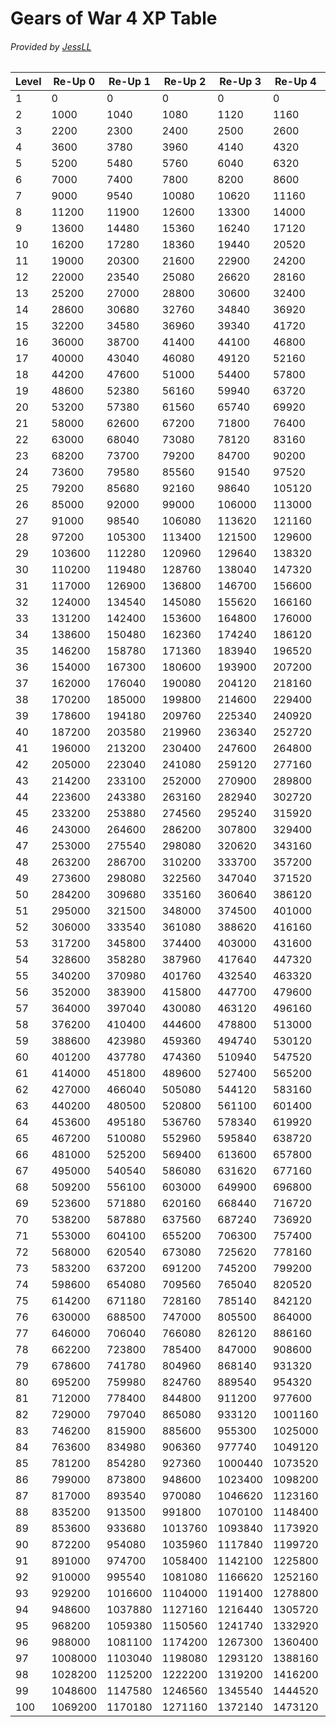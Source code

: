# Gears of War 4 XP Table
###### Provided by [JessLL](https://gearsofwar.com/en-us/players/ii%20jessll%20ii)

| Level | Re-Up 0 | Re-Up 1 | Re-Up 2 | Re-Up 3 | Re-Up 4 | Re-Up 5 | Re-Up 6 | Re-Up 7 | Re-Up 8 | Re-Up 9 |
|-------|---------|---------|---------|---------|---------|---------|---------|---------|---------|---------|
| 1     | 0       | 0       | 0       | 0       | 0       | 0       | 0       | 0       | 0       | 0       |
| 2     | 1000    | 1040    | 1080    | 1120    | 1160    | 1200    | 1240    | 1280    | 1320    | 1400    |
| 3     | 2200    | 2300    | 2400    | 2500    | 2600    | 2700    | 2800    | 2900    | 3000    | 3200    |
| 4     | 3600    | 3780    | 3960    | 4140    | 4320    | 4500    | 4680    | 4860    | 5040    | 5400    |
| 5     | 5200    | 5480    | 5760    | 6040    | 6320    | 6600    | 6880    | 7160    | 7440    | 8000    |
| 6     | 7000    | 7400    | 7800    | 8200    | 8600    | 9000    | 9400    | 9800    | 10200   | 11000   |
| 7     | 9000    | 9540    | 10080   | 10620   | 11160   | 11700   | 12240   | 12780   | 13320   | 14400   |
| 8     | 11200   | 11900   | 12600   | 13300   | 14000   | 14700   | 15400   | 16100   | 16800   | 18200   |
| 9     | 13600   | 14480   | 15360   | 16240   | 17120   | 18000   | 18880   | 19760   | 20640   | 22400   |
| 10    | 16200   | 17280   | 18360   | 19440   | 20520   | 21600   | 22680   | 23760   | 24840   | 27000   |
| 11    | 19000   | 20300   | 21600   | 22900   | 24200   | 25500   | 26800   | 28100   | 29400   | 32000   |
| 12    | 22000   | 23540   | 25080   | 26620   | 28160   | 29700   | 31240   | 32780   | 34320   | 37400   |
| 13    | 25200   | 27000   | 28800   | 30600   | 32400   | 34200   | 36000   | 37800   | 39600   | 43200   |
| 14    | 28600   | 30680   | 32760   | 34840   | 36920   | 39000   | 41080   | 43160   | 45240   | 49400   |
| 15    | 32200   | 34580   | 36960   | 39340   | 41720   | 44100   | 46480   | 48860   | 51240   | 56000   |
| 16    | 36000   | 38700   | 41400   | 44100   | 46800   | 49500   | 52200   | 54900   | 57600   | 63000   |
| 17    | 40000   | 43040   | 46080   | 49120   | 52160   | 55200   | 58240   | 61280   | 64320   | 70400   |
| 18    | 44200   | 47600   | 51000   | 54400   | 57800   | 61200   | 64600   | 68000   | 71400   | 78200   |
| 19    | 48600   | 52380   | 56160   | 59940   | 63720   | 67500   | 71280   | 75060   | 78840   | 86400   |
| 20    | 53200   | 57380   | 61560   | 65740   | 69920   | 74100   | 78280   | 82460   | 86640   | 95000   |
| 21    | 58000   | 62600   | 67200   | 71800   | 76400   | 81000   | 85600   | 90200   | 94800   | 104000  |
| 22    | 63000   | 68040   | 73080   | 78120   | 83160   | 88200   | 93240   | 98280   | 103320  | 113400  |
| 23    | 68200   | 73700   | 79200   | 84700   | 90200   | 95700   | 101200  | 106700  | 112200  | 123200  |
| 24    | 73600   | 79580   | 85560   | 91540   | 97520   | 103500  | 109480  | 115460  | 121440  | 133400  |
| 25    | 79200   | 85680   | 92160   | 98640   | 105120  | 111600  | 118080  | 124560  | 131040  | 144000  |
| 26    | 85000   | 92000   | 99000   | 106000  | 113000  | 120000  | 127000  | 134000  | 141000  | 155000  |
| 27    | 91000   | 98540   | 106080  | 113620  | 121160  | 128700  | 136240  | 143780  | 151320  | 166400  |
| 28    | 97200   | 105300  | 113400  | 121500  | 129600  | 137700  | 145800  | 153900  | 162000  | 178200  |
| 29    | 103600  | 112280  | 120960  | 129640  | 138320  | 147000  | 155680  | 164360  | 173040  | 190400  |
| 30    | 110200  | 119480  | 128760  | 138040  | 147320  | 156600  | 165880  | 175160  | 184440  | 203000  |
| 31    | 117000  | 126900  | 136800  | 146700  | 156600  | 166500  | 176400  | 186300  | 196200  | 216000  |
| 32    | 124000  | 134540  | 145080  | 155620  | 166160  | 176700  | 187240  | 197780  | 208320  | 229400  |
| 33    | 131200  | 142400  | 153600  | 164800  | 176000  | 187200  | 198400  | 209600  | 220800  | 243200  |
| 34    | 138600  | 150480  | 162360  | 174240  | 186120  | 198000  | 209880  | 221760  | 233640  | 257400  |
| 35    | 146200  | 158780  | 171360  | 183940  | 196520  | 209100  | 221680  | 234260  | 246840  | 272000  |
| 36    | 154000  | 167300  | 180600  | 193900  | 207200  | 220500  | 233800  | 247100  | 260400  | 287000  |
| 37    | 162000  | 176040  | 190080  | 204120  | 218160  | 232200  | 246240  | 260280  | 274320  | 302400  |
| 38    | 170200  | 185000  | 199800  | 214600  | 229400  | 244200  | 259000  | 273800  | 288600  | 318200  |
| 39    | 178600  | 194180  | 209760  | 225340  | 240920  | 256500  | 272080  | 287660  | 303240  | 334400  |
| 40    | 187200  | 203580  | 219960  | 236340  | 252720  | 269100  | 285480  | 301860  | 318240  | 351000  |
| 41    | 196000  | 213200  | 230400  | 247600  | 264800  | 282000  | 299200  | 316400  | 333600  | 368000  |
| 42    | 205000  | 223040  | 241080  | 259120  | 277160  | 295200  | 313240  | 331280  | 349320  | 385400  |
| 43    | 214200  | 233100  | 252000  | 270900  | 289800  | 308700  | 327600  | 346500  | 365400  | 403200  |
| 44    | 223600  | 243380  | 263160  | 282940  | 302720  | 322500  | 342280  | 362060  | 381840  | 421400  |
| 45    | 233200  | 253880  | 274560  | 295240  | 315920  | 336600  | 357280  | 377960  | 398640  | 440000  |
| 46    | 243000  | 264600  | 286200  | 307800  | 329400  | 351000  | 372600  | 394200  | 415800  | 459000  |
| 47    | 253000  | 275540  | 298080  | 320620  | 343160  | 365700  | 388240  | 410780  | 433320  | 478400  |
| 48    | 263200  | 286700  | 310200  | 333700  | 357200  | 380700  | 404200  | 427700  | 451200  | 498200  |
| 49    | 273600  | 298080  | 322560  | 347040  | 371520  | 396000  | 420480  | 444960  | 469440  | 518400  |
| 50    | 284200  | 309680  | 335160  | 360640  | 386120  | 411600  | 437080  | 462560  | 488040  | 539000  |
| 51    | 295000  | 321500  | 348000  | 374500  | 401000  | 427500  | 454000  | 480500  | 507000  | 560000  |
| 52    | 306000  | 333540  | 361080  | 388620  | 416160  | 443700  | 471240  | 498780  | 526320  | 581400  |
| 53    | 317200  | 345800  | 374400  | 403000  | 431600  | 460200  | 488800  | 517400  | 546000  | 603200  |
| 54    | 328600  | 358280  | 387960  | 417640  | 447320  | 477000  | 506680  | 536360  | 566040  | 625400  |
| 55    | 340200  | 370980  | 401760  | 432540  | 463320  | 494100  | 524880  | 555660  | 586440  | 648000  |
| 56    | 352000  | 383900  | 415800  | 447700  | 479600  | 511500  | 543400  | 575300  | 607200  | 671000  |
| 57    | 364000  | 397040  | 430080  | 463120  | 496160  | 529200  | 562240  | 595280  | 628320  | 694400  |
| 58    | 376200  | 410400  | 444600  | 478800  | 513000  | 547200  | 581400  | 615600  | 649800  | 718200  |
| 59    | 388600  | 423980  | 459360  | 494740  | 530120  | 565500  | 600880  | 636260  | 671640  | 742400  |
| 60    | 401200  | 437780  | 474360  | 510940  | 547520  | 584100  | 620680  | 657260  | 693840  | 767000  |
| 61    | 414000  | 451800  | 489600  | 527400  | 565200  | 603000  | 640800  | 678600  | 716400  | 792000  |
| 62    | 427000  | 466040  | 505080  | 544120  | 583160  | 622200  | 661240  | 700280  | 739320  | 817400  |
| 63    | 440200  | 480500  | 520800  | 561100  | 601400  | 641700  | 682000  | 722300  | 762600  | 843200  |
| 64    | 453600  | 495180  | 536760  | 578340  | 619920  | 661500  | 703080  | 744660  | 786240  | 869400  |
| 65    | 467200  | 510080  | 552960  | 595840  | 638720  | 681600  | 724480  | 767360  | 810240  | 896000  |
| 66    | 481000  | 525200  | 569400  | 613600  | 657800  | 702000  | 746200  | 790400  | 834600  | 923000  |
| 67    | 495000  | 540540  | 586080  | 631620  | 677160  | 722700  | 768240  | 813780  | 859320  | 950400  |
| 68    | 509200  | 556100  | 603000  | 649900  | 696800  | 743700  | 790600  | 837500  | 884400  | 978200  |
| 69    | 523600  | 571880  | 620160  | 668440  | 716720  | 765000  | 813280  | 861560  | 909840  | 1006400 |
| 70    | 538200  | 587880  | 637560  | 687240  | 736920  | 786600  | 836280  | 885960  | 935640  | 1035000 |
| 71    | 553000  | 604100  | 655200  | 706300  | 757400  | 808500  | 859600  | 910700  | 961800  | 1064000 |
| 72    | 568000  | 620540  | 673080  | 725620  | 778160  | 830700  | 883240  | 935780  | 988320  | 1093400 |
| 73    | 583200  | 637200  | 691200  | 745200  | 799200  | 853200  | 907200  | 961200  | 1015200 | 1123200 |
| 74    | 598600  | 654080  | 709560  | 765040  | 820520  | 876000  | 931480  | 986960  | 1042440 | 1153400 |
| 75    | 614200  | 671180  | 728160  | 785140  | 842120  | 899100  | 956080  | 1013060 | 1070040 | 1184000 |
| 76    | 630000  | 688500  | 747000  | 805500  | 864000  | 922500  | 981000  | 1039500 | 1098000 | 1215000 |
| 77    | 646000  | 706040  | 766080  | 826120  | 886160  | 946200  | 1006240 | 1066280 | 1126320 | 1246400 |
| 78    | 662200  | 723800  | 785400  | 847000  | 908600  | 970200  | 1031800 | 1093400 | 1155000 | 1278200 |
| 79    | 678600  | 741780  | 804960  | 868140  | 931320  | 994500  | 1057680 | 1120860 | 1184040 | 1310400 |
| 80    | 695200  | 759980  | 824760  | 889540  | 954320  | 1019100 | 1083880 | 1148660 | 1213440 | 1343000 |
| 81    | 712000  | 778400  | 844800  | 911200  | 977600  | 1044000 | 1110400 | 1176800 | 1243200 | 1376000 |
| 82    | 729000  | 797040  | 865080  | 933120  | 1001160 | 1069200 | 1137240 | 1205280 | 1273320 | 1409400 |
| 83    | 746200  | 815900  | 885600  | 955300  | 1025000 | 1094700 | 1164400 | 1234100 | 1303800 | 1443200 |
| 84    | 763600  | 834980  | 906360  | 977740  | 1049120 | 1120500 | 1191880 | 1263260 | 1334640 | 1477400 |
| 85    | 781200  | 854280  | 927360  | 1000440 | 1073520 | 1146600 | 1219680 | 1292760 | 1365840 | 1512000 |
| 86    | 799000  | 873800  | 948600  | 1023400 | 1098200 | 1173000 | 1247800 | 1322600 | 1397400 | 1547000 |
| 87    | 817000  | 893540  | 970080  | 1046620 | 1123160 | 1199700 | 1276240 | 1352780 | 1429320 | 1582400 |
| 88    | 835200  | 913500  | 991800  | 1070100 | 1148400 | 1226700 | 1305000 | 1383300 | 1461600 | 1618200 |
| 89    | 853600  | 933680  | 1013760 | 1093840 | 1173920 | 1254000 | 1334080 | 1414160 | 1494240 | 1654400 |
| 90    | 872200  | 954080  | 1035960 | 1117840 | 1199720 | 1281600 | 1363480 | 1445360 | 1527240 | 1691000 |
| 91    | 891000  | 974700  | 1058400 | 1142100 | 1225800 | 1309500 | 1393200 | 1476900 | 1560600 | 1728000 |
| 92    | 910000  | 995540  | 1081080 | 1166620 | 1252160 | 1337700 | 1423240 | 1508780 | 1594320 | 1765400 |
| 93    | 929200  | 1016600 | 1104000 | 1191400 | 1278800 | 1366200 | 1453600 | 1541000 | 1628400 | 1803200 |
| 94    | 948600  | 1037880 | 1127160 | 1216440 | 1305720 | 1395000 | 1484280 | 1573560 | 1662840 | 1841400 |
| 95    | 968200  | 1059380 | 1150560 | 1241740 | 1332920 | 1424100 | 1515280 | 1606460 | 1697640 | 1880000 |
| 96    | 988000  | 1081100 | 1174200 | 1267300 | 1360400 | 1453500 | 1546600 | 1639700 | 1732800 | 1919000 |
| 97    | 1008000 | 1103040 | 1198080 | 1293120 | 1388160 | 1483200 | 1578240 | 1673280 | 1768320 | 1958400 |
| 98    | 1028200 | 1125200 | 1222200 | 1319200 | 1416200 | 1513200 | 1610200 | 1707200 | 1804200 | 1998200 |
| 99    | 1048600 | 1147580 | 1246560 | 1345540 | 1444520 | 1543500 | 1642480 | 1741460 | 1840440 | 2038400 |
| 100   | 1069200 | 1170180 | 1271160 | 1372140 | 1473120 | 1574100 | 1675080 | 1776060 | 1877040 | 2079000 |
